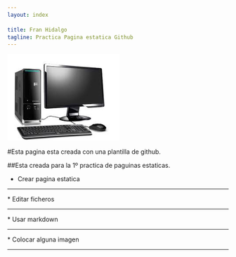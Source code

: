 ```yaml
---
layout: index

title: Fran Hidalgo
tagline: Practica Pagina estatica Github
---
```

![imagen](/img/descarga.jpg)

#Esta pagina esta creada con una plantilla de github.

##Esta creada para la 1º practica de paguinas estaticas.


* Crear pagina estatica
<hr/>
* Editar ficheros
<hr/>
* Usar markdown
<hr/>
* Colocar alguna imagen
<hr/>
